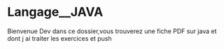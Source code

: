 # Langage__JAVA
Bienvenue Dev dans ce dossier,vous trouverez une fiche PDF sur java et dont j ai traiter les exercices et push 
